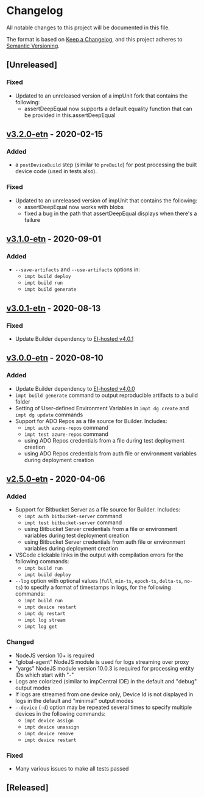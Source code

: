 # Changelog #

All notable changes to this project will be documented in this file.

The format is based on [Keep a Changelog](https://keepachangelog.com/en/1.0.0/),
and this project adheres to [Semantic Versioning](https://semver.org/spec/v2.0.0.html).

## [Unreleased] ##

### Fixed ###

- Updated to an unreleased version of a impUnit fork that contains the following:
  - assertDeepEqual now supports a default equality function that can be provided in this.assertDeepEqual

## [v3.2.0-etn] - 2020-02-15

### Added ###

- a `postDeviceBuild` step (similar to `preBuild`) for post processing the built
  device code (used in tests also).

### Fixed ###

- Updated to an unreleased version of impUnit that contains the following:
  - assertDeepEqual now works with blobs
  - fixed a bug in the path that assertDeepEqual displays when there's a failure

## [v3.1.0-etn] - 2020-09-01

### Added ###

- `--save-artifacts` and `--use-artifacts` options in:
  - `impt build deploy`
  - `impt build run`
  - `impt build generate`

## [v3.0.1-etn] - 2020-08-13

### Fixed ###

- Update Builder dependency to [EI-hosted v4.0.1](https://github.com/electricimp/Builder/releases/tag/4.0.1)

## [v3.0.0-etn] - 2020-08-10

### Added ###

- Update Builder dependency to [EI-hosted v4.0.0](https://github.com/electricimp/Builder/releases/tag/4.0.0)
- `impt build generate` command to output reproducible artifacts to a build folder
- Setting of User-defined Environment Variables in `impt dg create` and `impt dg update` commands
- Support for ADO Repos as a file source for Builder. Includes:
  - `impt auth azure-repos` command
  - `impt test azure-repos` command
  - using ADO Repos credentials from a file during test deployment creation
  - using ADO Repos credentials from auth file or environment variables during deployment creation

## [v2.5.0-etn] - 2020-04-06

### Added ###

- Support for Bitbucket Server as a file source for Builder. Includes:
  - `impt auth bitbucket-server` command
  - `impt test bitbucket-server` command
  - using Bitbucket Server credentials from a file or environment variables during test deployment creation
  - using Bitbucket Server credentials from auth file or environment variables during deployment creation
- VSCode clickable links in the output with compilation errors for the following commands:
  - `impt build run`
  - `impt build deploy`
- `--log` option with optional values (`full`, `min-ts`, `epoch-ts`, `delta-ts`, `no-ts`) to specify a format of timestamps in logs, for the following commands:
  - `impt build run`
  - `impt device restart`
  - `impt dg restart`
  - `impt log stream`
  - `impt log get`

### Changed ###

- NodeJS version 10+ is required
- "global-agent" NodeJS module is used for logs streaming over proxy
- "yargs" NodeJS module version 10.0.3 is required for processing entity IDs which start with "-"
- Logs are colorized (similar to impCentral IDE) in the default and "debug" output modes
- If logs are streamed from one device only, Device Id is not displayed in logs in the default and "minimal" output modes
- `--device` (`-d`) option may be repeated several times to specify multiple devices in the following commands:
  - `impt device assign`
  - `impt device unassign`
  - `impt device remove`
  - `impt device restart`

### Fixed ###

- Many various issues to make all tests passed

## [Released] ##

[v3.2.0-etn]: https://github.com/EatonGMBD/imp-central-impt/releases/tag/v3.2.0-etn
[v3.1.0-etn]: https://github.com/EatonGMBD/imp-central-impt/releases/tag/v3.1.0-etn
[v3.0.1-etn]: https://github.com/EatonGMBD/imp-central-impt/releases/tag/v3.0.1-etn
[v3.0.0-etn]: https://github.com/EatonGMBD/imp-central-impt/releases/tag/v3.0.0-etn
[v2.5.0-etn]: https://github.com/EatonGMBD/imp-central-impt/releases/tag/v2.5.0-etn
